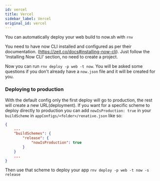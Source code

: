 ```yaml
---
id: vercel
title: Vercel
sidebar_label: Vercel
original_id: vercel
---
```




You can automatically deploy your web build to now.sh with `rnv`

You need to have now CLI installed and configured as per their documentation. (https://zeit.co/docs#installing-now-cli). Just follow the 'Installing Now CLI' section, no need to create a project.

Now you can run `rnv deploy -p web -t now`. You will be asked some questions if you don't already have a `now.json` file and it will be created for you.

### Deploying to production

With the default config only the first deploy will go to production, the rest will create a new URL(deployment). If you want for a specific scheme to deploy directly to production you can add `nowIsProduction: true` in your `buildScheme` in `appConfigs/<folder>/renative.json` like so:

```json
{
    ...
    "buildSchemes": {
        "release": {
            "nowIsProduction": true
        }
    }
    ...
}
```

Then use that scheme to deploy your app `rnv deploy -p web -t now -s release`
